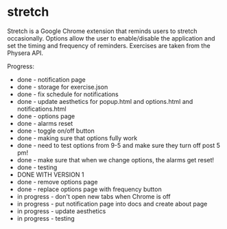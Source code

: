 # stretch

Stretch is a Google Chrome extension that reminds users to stretch occasionally. Options allow the user to enable/disable the application and set the timing and frequency of reminders. Exercises are taken from the Physera API.

Progress:
- done - notification page
- done - storage for exercise.json
- done - fix schedule for notifications
- done - update aesthetics for popup.html and options.html and notifications.html
- done - options page
- done - alarms reset
- done - toggle on/off button
- done - making sure that options fully work
- done - need to test options from 9-5 and make sure they turn off post 5 pm!
- done - make sure that when we change options, the alarms get reset!
- done - testing
- DONE WITH VERSION 1
- done - remove options page
- done - replace options page with frequency button
- in progress - don't open new tabs when Chrome is off
- in progress - put notification page into docs and create about page
- in progress - update aesthetics
- in progress - testing
